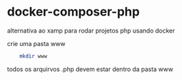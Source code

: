# docker-composer-php
alternativa ao xamp para rodar projetos php usando docker 


crie uma pasta www
```.sh 
    mkdir www

```


todos os arquirvos .php devem estar dentro da pasta www